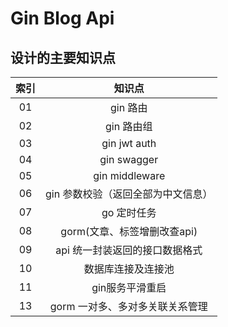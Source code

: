 # Gin Blog Api
## 设计的主要知识点

|  索引   | 知识点  |
|  :----:  | :----:  |
| 01  | gin 路由 |
| 02  | gin 路由组 |
| 03  | gin jwt auth |
| 04  | gin swagger |
| 05  | gin middleware |
| 06  | gin 参数校验（返回全部为中文信息） |
| 07  | go 定时任务 |
| 08  | gorm(文章、标签增删改查api) |
| 09  | api 统一封装返回的接口数据格式 |
| 10  | 数据库连接及连接池 |
| 11  | gin服务平滑重启 |
| 13  | gorm 一对多、多对多关联关系管理 |